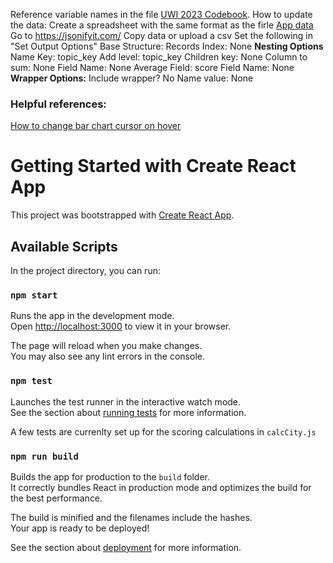 Reference variable names in the file [UWI 2023 Codebook](https://docs.google.com/spreadsheets/d/1F1vu3m7yUF4wge0M2x9X3t8zFeIeHKkgvrTMmERtxKo/edit?usp=sharing).
How to update the data:
Create a spreadsheet with the same format as the firle [App data](https://docs.google.com/spreadsheets/d/1Upm-uEkrDNNfQFy6AQWZL8T_2LvNU7EfNoiryTeznvU/edit?usp=sharing)
Go to https://jsonifyit.com/
Copy data or upload a csv
Set the following in "Set Output Options"
Base Structure: Records
Index: None
**Nesting Options**
Name Key: topic_key
Add level: topic_key
Children key: None
Column to sum: None
Field Name: None
Average Field: score
Field Name: None
**Wrapper Options:**
Include wrapper? No
Name value: None


### Helpful references:
[How to change bar chart cursor on hover](https://www.youtube.com/watch?v=Uj_I2_7o0No)


# Getting Started with Create React App

This project was bootstrapped with [Create React App](https://github.com/facebook/create-react-app).

## Available Scripts

In the project directory, you can run:

### `npm start`

Runs the app in the development mode.\
Open [http://localhost:3000](http://localhost:3000) to view it in your browser.

The page will reload when you make changes.\
You may also see any lint errors in the console.

### `npm test`

Launches the test runner in the interactive watch mode.\
See the section about [running tests](https://facebook.github.io/create-react-app/docs/running-tests) for more information.

A few tests are currenlty set up for the scoring calculations in `calcCity.js`

### `npm run build`

Builds the app for production to the `build` folder.\
It correctly bundles React in production mode and optimizes the build for the best performance.

The build is minified and the filenames include the hashes.\
Your app is ready to be deployed!

See the section about [deployment](https://facebook.github.io/create-react-app/docs/deployment) for more information.
